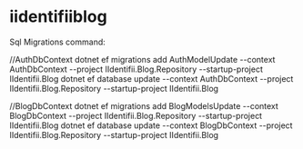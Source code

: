 # iidentifiiblog

Sql Migrations command:

//AuthDbContext
dotnet ef migrations add AuthModelUpdate --context AuthDbContext --project IIdentifii.Blog.Repository --startup-project IIdentifii.Blog
dotnet ef database update --context AuthDbContext --project IIdentifii.Blog.Repository --startup-project IIdentifii.Blog

//BlogDbContext
dotnet ef migrations add BlogModelsUpdate --context BlogDbContext --project IIdentifii.Blog.Repository --startup-project IIdentifii.Blog
dotnet ef database update --context BlogDbContext --project IIdentifii.Blog.Repository --startup-project IIdentifii.Blog